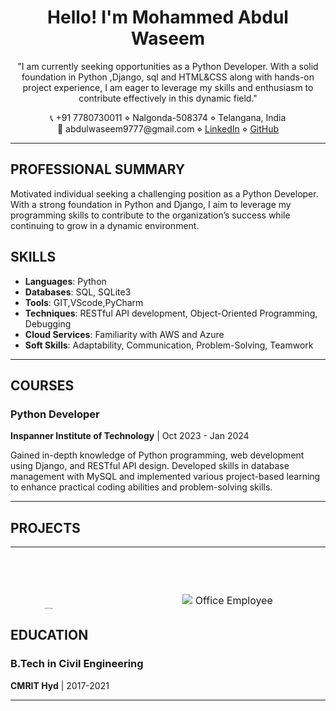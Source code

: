 <h1 align="center">Hello! I'm Mohammed Abdul Waseem</h1>

<p align="center">
  "I am currently seeking opportunities as a Python Developer. With a solid foundation in Python ,Django, sql and HTML&CSS along with hands-on project experience, I am eager to leverage my skills and enthusiasm to contribute effectively in this dynamic field."
</p>

<p align="center">
  📞 +91 7780730011 ⋄ Nalgonda-508374 ⋄ Telangana, India <br>
  📧 abdulwaseem9777@gmail.com ⋄ <a href="https://www.linkedin.com/in/waseemabdul/">LinkedIn</a> ⋄ <a href="https://github.com/WaseemAbdulMa?tab=repositories">GitHub</a>
</p>

---

## PROFESSIONAL SUMMARY

Motivated individual seeking a challenging position as a Python Developer. With a strong foundation in Python and Django, I aim to leverage my programming skills to contribute to the organization’s success while continuing to grow in a dynamic environment.



## SKILLS

- **Languages**: Python
- **Databases**: SQL, SQLite3
- **Tools**: GIT,VScode,PyCharm
- **Techniques**: RESTful API development, Object-Oriented Programming, Debugging
- **Cloud Services**: Familiarity with AWS and Azure
- **Soft Skills**: Adaptability, Communication, Problem-Solving, Teamwork
---

## COURSES

### Python Developer
**Inspanner Institute of Technology** | Oct 2023 - Jan 2024

Gained in-depth knowledge of Python programming, web development using Django, and RESTful API design. Developed skills in database management with MySQL and implemented various project-based learning to enhance practical coding abilities and problem-solving skills.

---



## PROJECTS

<table style="height: 100px;">
  <tr>
    <td style="text-align: center; padding: 20px;">
      <div style="width: 150px; height: 150px; display: flex; justify-content: center; align-items: center;">
        <img src="https://miro.medium.com/v2/resize:fit:730/0*SEdGTbPR8hfkTWR2.jpg" alt="Portfolio" style="max-width: 100%; max-height: 100%;">
      </div>
      <h3><a href="https://abdulwaseem.online/">1. Portfolio</a></h3>
      <p style="font-size: smaller;">A personal website showcasing my projects, skills, and experiences in web development.</p>
      <p style="font-size: smaller;">Key Skills: Python, Django, HTML, CSS, JavaScript</p>
    </td>
    <td style="text-align: center; padding: 20px;">
      <div style="width: 150px; height: 150px; display: flex; justify-content: center; align-items: center;">
        <img src="https://img.freepik.com/free-vector/hiring-agency-candidates-job-interview_1262-18940.jpg?size=626&ext=jpg&ga=GA1.1.2008272138.1726790400&semt=ais_hybrid" alt="Office Employee Management" style="max-width: 100%; max-height: 100%;">
      </div>
      <h3><a href="https://github.com/WaseemAbdulMa/Employee_Management/blob/main/README.md">2. Office Employee Management</a></h3>
      <p style="font-size: smaller;">An application for managing employee records, tasks, and monitoring performance.</p>
      <p style="font-size: smaller;">Key Skills: Python, Django, MySQL, RESTful APIs</p>
    </td>
  </tr>
  <tr>
    <td style="text-align: center; padding: 20px;">
      <div style="width: 150px; height: 150px; display: flex; justify-content: center; align-items: center;">
        <img src="https://www.shutterstock.com/image-photo/doctor-works-management-mechanism-medical-260nw-1549990442.jpg" alt="Hospital Management System" style="max-width: 100%; max-height: 100%;">
      </div>
      <h3><a href="https://github.com/WaseemAbdulMa/hospital-management/blob/master/README.md">3. Hospital Management System</a></h3>
      <p style="font-size: smaller;">A system for managing patient records, appointments, and medical history efficiently.</p>
      <p style="font-size: smaller;">Key Skills: Python, Django, MySQL, Data Management</p>
    </td>
  </tr>
</table>

## EDUCATION

### B.Tech in Civil Engineering
**CMRIT Hyd** | 2017-2021

---



